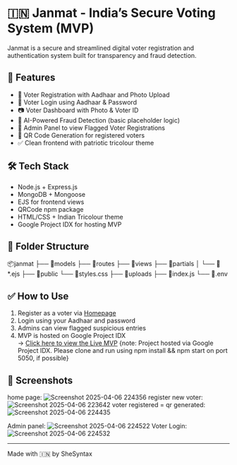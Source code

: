 # 🇮🇳 Janmat - India’s Secure Voting System (MVP)

Janmat is a secure and streamlined digital voter registration and authentication system built for transparency and fraud detection.

## 🚀 Features

- 🧾 Voter Registration with Aadhaar and Photo Upload  
- 🔐 Voter Login using Aadhaar & Password  
- 📷 Voter Dashboard with Photo & Voter ID  
- 🧠 AI-Powered Fraud Detection (basic placeholder logic)  
- 🚩 Admin Panel to view Flagged Voter Registrations  
- 📎 QR Code Generation for registered voters  
- ✅ Clean frontend with patriotic tricolour theme

## 🛠 Tech Stack

- Node.js + Express.js  
- MongoDB + Mongoose  
- EJS for frontend views  
- QRCode npm package  
- HTML/CSS + Indian Tricolour theme  
- Google Project IDX for hosting MVP

## 📂 Folder Structure

📦janmat 
├── 📁models 
├── 📁routes 
├── 📁views 
    ├── 📁partials 
    │ 
    └── 📄*.ejs 
├── 📁public 
    └── 📄styles.css 
├── 📁uploads 
├── 📄index.js 
└── 📄.env

## ✅ How to Use

1. Register as a voter via [Homepage](#)  
2. Login using your Aadhaar and password  
3. Admins can view flagged suspicious entries  
4. MVP is hosted on Google Project IDX  
   → [Click here to view the Live MVP](https://5050-idx-janmat-1743868174548.cluster-w5vd22whf5gmav2vgkomwtc4go.cloudworkstations.dev/?monospaceUid=163666)
{note: Project hosted via Google Project IDX. Please clone and run using npm install && npm start on port 5050, if possible}

## 📸 Screenshots
home page:
![Screenshot 2025-04-06 224356](https://github.com/user-attachments/assets/4dc65025-8695-41f7-9cd2-ef301e5bca33)
register new voter:
![Screenshot 2025-04-06 223642](https://github.com/user-attachments/assets/5bbfb896-0267-4785-94d1-a16dd96c69a6)
voter registered = qr generated:
![Screenshot 2025-04-06 224435](https://github.com/user-attachments/assets/09f1c687-913b-4d7c-8db4-27c0bfe60c1c)

Admin panel:
![Screenshot 2025-04-06 224522](https://github.com/user-attachments/assets/ea13ef76-c881-4ef8-89ea-63f1cc82f611)
Voter Login:
![Screenshot 2025-04-06 224532](https://github.com/user-attachments/assets/8b9b129c-a0d1-4e18-b132-dd895a694676)


---

Made with 🇮🇳 by SheSyntax
